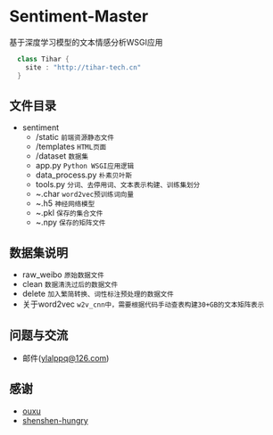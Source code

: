 # Sentiment-Master
基于深度学习模型的文本情感分析WSGI应用
```java
  class Tihar {
    site : "http://tihar-tech.cn"
  }
```
## 文件目录
* sentiment
    * /static `前端资源静态文件`
    * /templates `HTML页面`
    * /dataset `数据集`
    * app.py `Python WSGI应用逻辑`
    * data_process.py `朴素贝叶斯`
    * tools.py `分词、去停用词、文本表示构建、训练集划分`
    * ~.char `word2vec预训练词向量`
    * ~.h5 `神经网络模型`
    * ~.pkl `保存的集合文件`
    * ~.npy `保存的矩阵文件`

## 数据集说明
* raw_weibo `原始数据文件`
* clean `数据清洗过后的数据文件`
* delete `加入繁简转换、词性标注预处理的数据文件`
* 关于word2vec `w2v_cnn中，需要根据代码手动查表构建30+GB的文本矩阵表示`

## 问题与交流
* 邮件(ylalppq@126.com)

## 感谢
* [ouxu](https://www.outxu.cn/)
* [shenshen-hungry](https://github.com/Embedding/Chinese-Word-Vectors)
